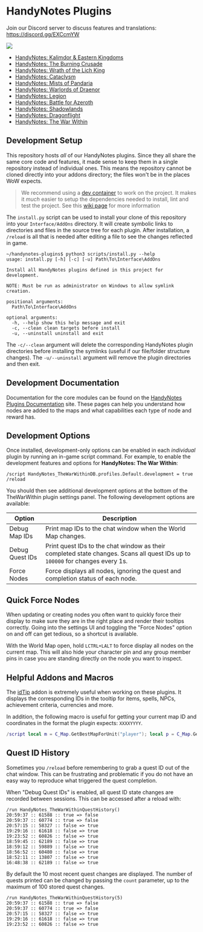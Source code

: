 # HandyNotes Plugins

Join our Discord server to discuss features and translations: https://discord.gg/EXCcmYW

![](https://github.com/zarillion/handynotes-plugins/workflows/Automated%20Build/badge.svg)

* [HandyNotes: Kalimdor & Eastern Kingdoms](https://www.curseforge.com/wow/addons/handynotes-kalimdor-eastern-kingdoms)
* [HandyNotes: The Burning Crusade](https://www.curseforge.com/wow/addons/handynotes-the-burning-crusade)
* [HandyNotes: Wrath of the Lich King](https://www.curseforge.com/wow/addons/handynotes-wrath-of-the-lich-king)
* [HandyNotes: Cataclysm](https://www.curseforge.com/wow/addons/handynotes-cataclysm)
* [HandyNotes: Mists of Pandaria](https://www.curseforge.com/wow/addons/handynotes-mists-of-pandaria)
* [HandyNotes: Warlords of Draenor](https://www.curseforge.com/wow/addons/handynotes-warlords-of-draenor)
* [HandyNotes: Legion](https://www.curseforge.com/wow/addons/handynotes-legion)
* [HandyNotes: Battle for Azeroth](https://www.curseforge.com/wow/addons/handynotes-battle-for-azeroth)
* [HandyNotes: Shadowlands](https://www.curseforge.com/wow/addons/handynotes-shadowlands)
* [HandyNotes: Dragonflight](https://www.curseforge.com/wow/addons/handynotes-dragonflight)
* [HandyNotes: The War Within](https://www.curseforge.com/wow/addons/handynotes-the-war-within)

## Development Setup

This repository hosts *all* of our HandyNotes plugins. Since they all share the same core code and features, it made sense to keep them in a single repository instead of individual ones. This means the repository cannot be cloned directly into your addons directory; the files won't be in the places WoW expects.

> We recommend using a [dev container](https://containers.dev/) to work on the project. It makes it *much* easier to setup the dependencies needed to install, lint and test the project. See this [wiki page](https://github.com/zarillion/handynotes-plugins/wiki/Setup-with-Dev-Container) for more information

The `install.py` script can be used to install your clone of this repository into your `Interface/AddOns` directory. It will create symbolic links to directories and files in the source tree for each plugin. After installation, a `/reload` is all that is needed after editing a file to see the changes reflected in game.

```
~/handynotes-plugins$ python3 scripts/install.py --help
usage: install.py [-h] [-c] [-u] Path\To\Interface\AddOns

Install all HandyNotes plugins defined in this project for development.

NOTE: Must be run as administrator on Windows to allow symlink creation.

positional arguments:
  Path\To\Interface\AddOns

optional arguments:
  -h, --help show this help message and exit
  -c, --clean clean targets before install
  -u, --uninstall uninstall and exit
```

The `-c/--clean` argument will delete the corresponding HandyNotes plugin directories before installing the symlinks (useful if our file/folder structure changes). The `-u/--uninstall` argument will remove the plugin directories and then exit.

## Development Documentation

Documentation for the core modules can be found on the [HandyNotes Plugins Documentation](https://zarillion.github.io/handynotes-plugins/) site. These pages can help you understand how nodes are added to the maps and what capabilities each type of node and reward has.

## Development Options

Once installed, development-only options can be enabled in each *individual* plugin by running an in-game script command. For example, to enable the development features and options for **HandyNotes: The War Within**:

```
/script HandyNotes_TheWarWithinDB.profiles.Default.development = true
/reload
```

You should then see additional development options at the bottom of the TheWarWithin plugin settings panel. The following development options are available:

Option | Description
------ | -----------
Debug Map IDs | Print map IDs to the chat window when the World Map changes.
Debug Quest IDs | Print quest IDs to the chat window as their completed state changes. Scans all quest IDs up to `100000` for changes every 1s.
Force Nodes | Force displays all nodes, ignoring the quest and completion status of each node.

## Quick Force Nodes

When updating or creating nodes you often want to quickly force their display to make sure they are in the right place and render their tooltips correctly. Going into the settings UI and toggling the "Force Nodes" option on and off can get tedious, so a shortcut is available.

With the World Map open, hold `LCTRL+LALT` to force display all nodes on the current map. This will also hide your character pin and any group member pins in case you are standing directly on the node you want to inspect.

## Helpful Addons and Macros

The [idTip](https://www.curseforge.com/wow/addons/idtip) addon is extremely useful when working on these plugins. It displays the corresponding IDs in the tooltip for items, spells, NPCs, achievement criteria, currencies and more.

In addition, the following macro is useful for getting your current map ID and coordinates in the format the plugin expects: `XXXXYYYY`.

```lua
/script local m = C_Map.GetBestMapForUnit("player"); local p = C_Map.GetPlayerMapPosition(m, "player"); print(m..': '..format("%04d",floor(p.x*10000))..tostring(format("%04d",p.y*10000)))
```

## Quest ID History

Sometimes you `/reload` before remembering to grab a quest ID out of the chat window. This can be frustrating and problematic if you do not have an easy way to reproduce what triggered the quest completion.

When "Debug Quest IDs" is enabled, all quest ID state changes are recorded between sessions. This can be accessed after a reload with:

```
/run HandyNotes_TheWarWithinQuestHistory()
20:59:37 :: 61588 :: true => false
20:59:37 :: 60774 :: true => false
20:57:15 :: 58327 :: false => true
19:29:16 :: 61618 :: false => true
19:23:52 :: 60826 :: false => true
18:59:45 :: 62189 :: false => true
18:59:12 :: 59889 :: false => true
18:56:52 :: 60480 :: false => true
18:52:11 :: 13807 :: false => true
16:48:38 :: 62189 :: false => true
```

By default the 10 most recent quest changes are displayed. The number of quests printed can be changed by passing the `count` parameter, up to the maximum of 100 stored quest changes.

```
/run HandyNotes_TheWarWithinQuestHistory(5)
20:59:37 :: 61588 :: true => false
20:59:37 :: 60774 :: true => false
20:57:15 :: 58327 :: false => true
19:29:16 :: 61618 :: false => true
19:23:52 :: 60826 :: false => true
```
